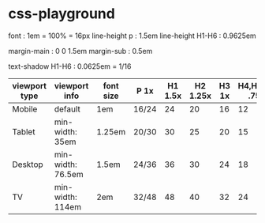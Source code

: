css-playground
==============

font              : 1em = 100% = 16px
line-height p     : 1.5em
line-height H1-H6 : 0.9625em

margin-main       : 0 0 1.5em
margin-sub        : 0.5em

text-shadow H1-H6 : 0.0625em = 1/16


 viewport type |    viewport info   |  font size  |  P 1x  |  H1 1.5x  |  H2 1.25x  |  H3 1x  |  H4,H5,H6 .75x  | 
-------------- | ------------------ | ----------- | ------ | --------- | ---------- | ------- | --------------- |
    Mobile     |  default           |    1em      |  16/24 |    24     |     20     |   16    |        12       |
    Tablet     |  min-width: 35em   |    1.25em   |  20/30 |    30     |     25     |   20    |        15       |
    Desktop    |  min-width: 76.5em |    1.5em    |  24/36 |    36     |     30     |   24    |        18       |
    TV         |  min-width: 114em  |    2em      |  32/48 |    48     |     40     |   32    |        24       |